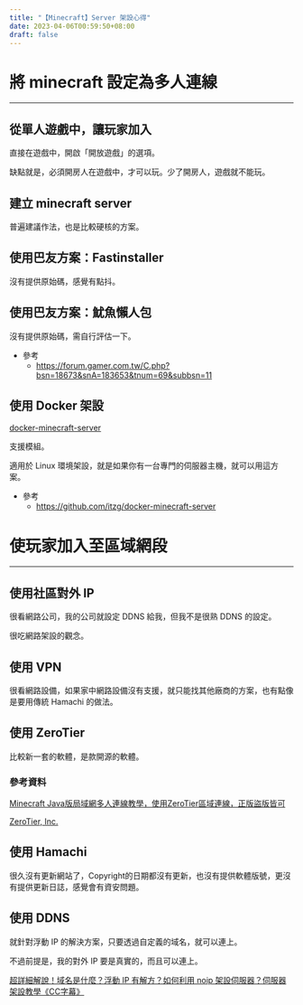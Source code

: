```yaml
---
title: "【Minecraft】Server 架設心得"
date: 2023-04-06T00:59:50+08:00
draft: false
---
```


# 將 minecraft 設定為多人連線
---

## 從單人遊戲中，讓玩家加入

直接在遊戲中，開啟「開放遊戲」的選項。

缺點就是，必須開房人在遊戲中，才可以玩。少了開房人，遊戲就不能玩。

## 建立 minecraft server

普遍建議作法，也是比較硬核的方案。

## 使用巴友方案：Fastinstaller

沒有提供原始碼，感覺有點抖。

## 使用巴友方案：魷魚懶人包

沒有提供原始碼，需自行評估一下。

- 參考
    - https://forum.gamer.com.tw/C.php?bsn=18673&snA=183653&tnum=69&subbsn=11

## 使用 Docker 架設

[docker-minecraft-server](https://github.com/itzg/docker-minecraft-server)

支援模組。

適用於 Linux 環境架設，就是如果你有一台專門的伺服器主機，就可以用這方案。

- 參考
    - https://github.com/itzg/docker-minecraft-server

# 使玩家加入至區域網段

---

## 使用社區對外 IP

很看網路公司，我的公司就設定 DDNS 給我，但我不是很熟 DDNS 的設定。

很吃網路架設的觀念。

## 使用 VPN

很看網路設備，如果家中網路設備沒有支援，就只能找其他廠商的方案，也有點像是要用傳統 Hamachi 的做法。

## 使用 ****ZeroTier****

比較新一套的軟體，是款開源的軟體。

### 參考資料

[Minecraft Java版局域網多人連線教學，使用ZeroTier區域連線，正版盜版皆可](https://www.youtube.com/watch?v=YX9x5wKn-R0)

[ZeroTier, Inc.](https://github.com/zerotier)

## 使用 Hamachi

很久沒有更新網站了，Copyright的日期都沒有更新，也沒有提供軟體版號，更沒有提供更新日誌，感覺會有資安問題。

## 使用 DDNS

就針對浮動 IP 的解決方案，只要透過自定義的域名，就可以連上。

不過前提是，我的對外 IP 要是真實的，而且可以連上。

[超詳細解說！域名是什麼？浮動 IP 有解方？如何利用 noip 架設伺服器？伺服器架設教學《CC字幕》](https://www.youtube.com/watch?v=TgMkvKSO0mI)